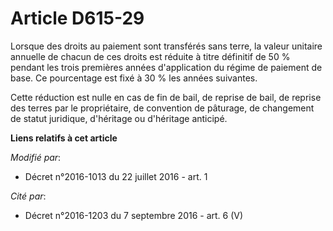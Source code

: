 # Article D615-29

Lorsque des droits au paiement sont transférés sans terre, la valeur unitaire annuelle de chacun de ces droits est réduite à
titre définitif de 50 % pendant les trois premières années d'application du régime de paiement de base. Ce pourcentage est
fixé à 30 % les années suivantes. 

Cette réduction est nulle en cas de fin de bail, de reprise de bail, de reprise des terres par le propriétaire, de convention
de pâturage, de changement de statut juridique, d'héritage ou d'héritage anticipé.

**Liens relatifs à cet article**

_Modifié par_:

  - Décret n°2016-1013 du 22 juillet 2016 - art. 1

_Cité par_:

  - Décret n°2016-1203 du 7 septembre 2016 - art. 6 (V)
